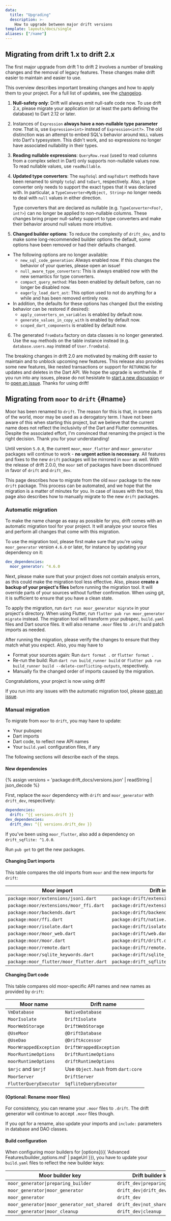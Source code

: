 ```yaml
---
data:
  title: "Upgrading"
  description: >-
    How to upgrade between major drift versions
template: layouts/docs/single
aliases: ["/name"]
---
```


## Migrating from drift 1.x to drift 2.x

The first major upgrade from drift 1 to drift 2 involves a number of breaking
changes and the removal of legacy features. These changes make drift easier to
maintain and easier to use.

This overview describes important breaking changes and how to apply them to your
project. For a full list of updates, see the [changelog](https://pub.dev/packages/drift/changelog).

1. __Null-safety only__: Drift will always emit null-safe code now. To use drift
   2.x, please migrate your application (or at least the parts defining the
   database) to Dart 2.12 or later.
2. Instances of `Expression` __always have a non-nullable type parameter__ now.
   That is, use `Expression<int>` instead of `Expression<int?>`.
   The old distinction was an attempt to embed SQL's behavior around `NULL`
   values into Dart's typesystem. This didn't work, and so expressions no longer
   have associated nullability in their types.
3. __Reading nullable expressions__: `QueryRow.read` (used to read columns from
   a complex select in Dart) only supports non-nullable values now. To read
   nullable values, use `readNullable`.
4. __Updated type converters__: The `mapToSql` and `mapToDart` methods have been
   renamed to simply `toSql` and `toDart`, respectively.
   Also, a type converter only needs to support the exact types that it was
   declared with. In particular, a `TypeConverter<MyObject, String>` no longer
   needs to deal with `null` values in either direction.

   Type converters that are declared as nullable (e.g. `TypeConverter<Foo?, int?>`)
   can no longer be applied to non-nullable columns. These changes bring proper
   null-safety support to type converters and make their behavior around null
   values more intuitive.
5. __Changed builder options__: To reduce the complexity of `drift_dev`, and to
   make some long-recommended builder options the default, some options have been
   removed or had their defaults changed.
  - The following options are no longer available:
    - `new_sql_code_generation`: Always enabled now. If this changes the behavior
      of your queries, please open an issue!
    - `null_aware_type_converters`: This is always enabled now with the new
      semantics for type converters.
    - `compact_query_method`: Has been enabled by default before, can no longer
      be disabled now.
    - `eagerly_load_dart_ast`: This option used to not do anything for a while
      and has been removed entirely now.
  - In addition, the defaults for these options has changed (but the existing
    behavior can be restored if desired):
     - `apply_converters_on_variables` is enabled by default now.
     - `generate_values_in_copy_with` is enabled by default now.
     - `scoped_dart_components` is enabled by default now.
6. The generated `fromData` factory on data classes is no longer generated. Use
   the `map` methods on the table instance instead (e.g. `database.users.map`
   instead of `User.fromData`).

The breaking changes in drift 2.0 are motivated by making drift easier to
maintain and to unblock upcoming new features. This release also provides some
new features, like nested transactions or support for `RETURNING` for updates
and deletes in the Dart API.
We hope the upgrade is worthwhile. If you run into any issues, please do not
hesistate to [start a new discussion](https://github.com/simolus3/drift/discussions)
or to [open an issue](https://github.com/simolus3/drift/issues).
Thanks for using drift!

## Migrating from `moor` to `drift` {#name}

Moor has been renamed to `drift`. The reason for this is that, in some parts of the world, moor may be used as a derogatory term.
I have not been aware of this when starting this project, but we believe that the current name does not reflect the inclusivity of the Dart and Flutter communities.
Despite the associated effort, I'm convinced that renaming the project is the right decision.
Thank you for your understanding!

Until version `5.0.0`, the current `moor`, `moor_flutter` and `moor_generator` packages will continue to work - __no urgent action is necessary__.
All features and fixes to the new `drift` packages will be mirrored in `moor` as well.
With the release of drift 2.0.0, the `moor` set of packages have been discontinued in favor of `drift` and `drift_dev`.

This page describes how to migrate from the old `moor` package to the new `drift` package.
This process can be automated, and we hope that the migration is a matter of minutes for you.
In case of issues with the tool, this page also describes how to manually migrate to the new `drift` packages.

### Automatic migration

To make the name change as easy as possible for you, drift comes with an automatic migration tool for your
project.
It will analyze your source files and perform all changes that come with this migration.

To use the migration tool, please first make sure that you're using `moor_generator` version `4.6.0` or later,
for instance by updating your dependency on it:

```yaml
dev_dependencies:
  moor_generator: ^4.6.0
```

Next, please make sure that your project does not contain analysis errors, as this could make the migration tool
less effective.
Also, please __create a backup of your project's files__ before running the migration tool. It will override parts of
your sources without further confirmation. When using git, it is sufficient to ensure that you have a clean state.

To apply the migration, run `dart run moor_generator migrate` in your project's directory.
When using Flutter, run `flutter pub run moor_generator migrate` instead.
The migration tool will transform your pubspec, `build.yaml` files and Dart source files. It will also rename `.moor` files to
`.drift` and patch imports as needed.

After running the migration, please verify the changes to ensure that they match what you expect.
Also, you may have to

- Format your sources again: Run `dart format .` or `flutter format .`
- Re-run the build: Run `dart run build_runner build` or `flutter pub run build_runner build --delete-conflicting-outputs`, respectively.
- Manually fix the changed order of imports caused by the migration.

Congratulations, your project is now using drift!

If you run into any issues with the automatic migration tool, please [open an issue](https://github.com/simolus3/drift/issues/new/).

### Manual migration

To migrate from `moor` to `drift`, you may have to update:

- Your pubspec
- Dart imports
- Dart code, to reflect new API names
- Your `build.yaml` configuration files, if any

The following sections will describe each of the steps.

#### New dependencies

{% assign versions = 'package:drift_docs/versions.json' | readString | json_decode %}

First, replace the `moor` dependency with `drift` and `moor_generator` with `drift_dev`, respectively:

```yaml
dependencies:
  drift: ^{{ versions.drift }}
dev_dependencies:
  drift_dev: ^{{ versions.drift_dev }}
```

If you've been using `moor_flutter`, also add a dependency on `drift_sqflite: ^1.0.0`.

Run `pub get` to get the new packages.

#### Changing Dart imports

This table compares the old imports from `moor` and the new imports for `drift`:

| Moor import                              | Drift import                               |
| ---------------------------------------- | ------------------------------------------ |
| `package:moor/extensions/json1.dart`     | `package:drift/extensions/json1.dart`      |
| `package:moor/extensions/moor_ffi.dart`  | `package:drift/extensions/native.dart`     |
| `package:moor/backends.dart`             | `package:drift/backends.dart`              |
| `package:moor/ffi.dart`                  | `package:drift/native.dart`                |
| `package:moor/isolate.dart`              | `package:drift/isolate.dart`               |
| `package:moor/moor_web.dart`             | `package:drift/web.dart`                   |
| `package:moor/moor.dart`                 | `package:drift/drift.dart`                 |
| `package:moor/remote.dart`               | `package:drift/remote.dart`                |
| `package:moor/sqlite_keywords.dart`      | `package:drift/sqlite_keywords.dart`       |
| `package:moor_flutter/moor_flutter.dart` | `package:drift_sqflite/drift_sqflite.dart` |

#### Changing Dart code

This table compares old moor-specific API names and new names as provided by `drift`:

| Moor name              | Drift name                         |
| ---------------------- | ---------------------------------- |
| `VmDatabase`           | `NativeDatabase`                   |
| `MoorIsolate`          | `DriftIsolate`                     |
| `MoorWebStorage`       | `DriftWebStorage`                  |
| `@UseMoor`             | `@DriftDatabase`                   |
| `@UseDao`              | `@DriftAccessor`                   |
| `MoorWrappedException` | `DriftWrappedException`            |
| `MoorRuntimeOptions`   | `DriftRuntimeOptions`              |
| `moorRuntimeOptions`   | `driftRuntimeOptions`              |
| `$mrjc` and `$mrjf`    | Use `Object.hash` from `dart:core` |
| `MoorServer`           | `DriftServer`                      |
| `FlutterQueryExecutor` | `SqfliteQueryExecutor`             |

#### (Optional: Rename moor files)

For consistency, you can rename your `.moor` files to `.drift`.
The drift generator will continue to accept `.moor` files though.

If you opt for a rename, also update your imports and `include:` parameters in database and DAO classes.

#### Build configuration

When configuring moor builders for [options]({{ 'Advanced Features/builder_options.md' | pageUrl }}), you have to update your `build.yaml` files to reflect the new builder keys:

| Moor builder key                            | Drift builder key              |
| ------------------------------------------- | ------------------------------ |
| `moor_generator\|preparing_builder`         | `drift_dev\|preparing_builder` |
| `moor_generator\|moor_generator`            | `drift_dev\|drift_dev`         |
| `moor_generator`                            | `drift_dev`                    |
| `moor_generator\|moor_generator_not_shared` | `drift_dev\|not_shared`        |
| `moor_generator\|moor_cleanup`              | `drift_dev\|cleanup`           |
